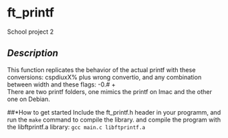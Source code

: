 # **ft_printf**
School project 2

## *Description*
This function replicates the behavior of the actual printf with these conversions: cspdiuxX% plus wrong convertio, and any combination between width and these flags: -0.# +
<br>There are two printf folders, one mimics the printf on Imac and the other one on Debian.

##*How to get started
Include the ft_printf.h header in your programm, and run the ```make``` command to compile the library. and compile the program with the libftprintf.a library:
```gcc main.c libftprintf.a```
